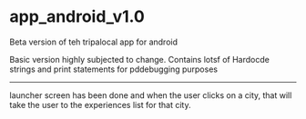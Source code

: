 # app_android_v1.0

Beta version of teh tripalocal app for android

Basic version highly subjected to change.
Contains lotsf of Hardocde strings and print statements for pddebugging purposes


-----------------------------
launcher screen has been done  and when the user clicks on a city,
that will take the user to the experiences list for that city.
